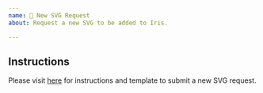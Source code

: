 ```yaml
---
name: 🔺 New SVG Request
about: Request a new SVG to be added to Iris.

---
```



<!--  ======================================================== -->
<!-- 🌈                             Vimeo Design Systems Project Board                               🌈   -->
<!-- 🌈                    https://github.vimeows.com/orgs/Vimeo/projects/3                 🌈   -->
<!--                                                                                                                                      -->
<!-- 🚨          Please follow the template to ensure your report is accepted!         🚨   -->
<!--  ======================================================== -->

## Instructions

Please visit [here](https://github.vimeows.com/pages/Vimeo/sb/iris/master/?path=/story/process-templates--svg) for instructions and template to submit a new SVG request. 

